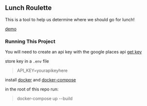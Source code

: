 ## Lunch Roulette
This is a tool to help us determine where we should go for lunch!

[demo](https://lunch.dfire.io)

### Running This Project
You will need to create an api key with the google places api
[get key](https://cloud.google.com/maps-platform/#get-started)

store key in a ` .env ` file 
> API_KEY=yourapikeyhere


install [docker](https://docs.docker.com/install/) and [docker-compose](https://docs.docker.com/compose/install/)

in the root of this repo run:
> docker-compose up --build
